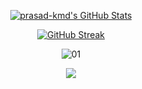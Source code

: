 <!---[![My Awesome Stats](https://awesome-github-stats.azurewebsites.net/user-stats/prasad-kmd?cardType=octocat&theme=github-dark&preferLogin=false&Ring=FFFFFF&Border=00C2DD&Title=5AACB0&Text=CADD9A)](https://git.io/awesome-stats-card) --->
<p align="center">  <a href="https://awesome-github-stats.azurewebsites.net/index.html??cardType=github&theme=github-dark&preferLogin=false&Ring=FFFFFF&Border=00C2DD&Title=5AACB0&Text=CADD9A">    <img  alt="prasad-kmd's GitHub Stats" src="https://awesome-github-stats.azurewebsites.net/user-stats/prasad-kmd?cardType=github&theme=github-dark&preferLogin=false&Ring=FFFFFF&Border=00C2DD&Title=5AACB0&Text=CADD9A" />  </a> </p>
<!--- [![GitHub Streak](https://streak-stats.demolab.com?user=prasad-kmd&theme=github-dark-blue&border_radius=10&date_format=%5BY%20%5DM%20j&background=45%2C000000A4%2C44E5EB88&border=5B808B&fire=EB5454)](https://git.io/streak-stats) --->
<p align="center"> <a href="https://git.io/streak-stats"><img src="https://streak-stats.demolab.com?user=prasad-kmd&theme=github-dark-blue&border_radius=10&date_format=%5BY%20%5DM%20j&background=45%2C000000A4%2C44E5EB88&border=5B808B&fire=EB5454" alt="GitHub Streak" /></a></p>

<p align="center"><img src="https://github-profile-trophy.vercel.app/?username=prasad-kmd&theme=onestar&no-bg=true&no-frame=true&column=4" alt="01"/></p>

<!--- ![Metrics](https://metrics.lecoq.io/prasad-kmd?template=classic&languages=1&lines=1&habits=1&projects=1&introduction=1&pagespeed=1&rss=1&base=header%2C%20activity%2C%20community%2C%20repositories%2C%20metadata&base.indepth=false&base.hireable=false&base.skip=false&languages=false&languages.limit=8&languages.threshold=0%25&languages.other=false&languages.colors=github&languages.sections=most-used&languages.indepth=false&languages.analysis.timeout=15&languages.analysis.timeout.repositories=7.5&languages.categories=markup%2C%20programming&languages.recent.categories=markup%2C%20programming&languages.recent.load=300&languages.recent.days=14&lines=false&lines.sections=base&lines.repositories.limit=4&lines.history.limit=1&lines.delay=0&habits=false&habits.from=200&habits.days=14&habits.facts=true&habits.charts=false&habits.charts.type=classic&habits.trim=false&habits.languages.limit=8&habits.languages.threshold=0%25&projects=false&projects.limit=4&projects.descriptions=false&introduction=false&introduction.title=true&pagespeed=false&pagespeed.url=https%3A%2F%2Fprasad-kmd.vercel.app&pagespeed.detailed=true&pagespeed.screenshot=true&pagespeed.pwa=true&rss=false&rss.source=https%3A%2F%2Fwww.blogger.com%2Ffeeds%2F3281517134508459306%2Fposts%2Fdefault&rss.limit=4&config.timezone=Asia%2FColombo)--->
<!---<p align="center"><img src="https://metrics.lecoq.io/prasad-kmd?template=classic&languages=1&lines=1&habits=1&projects=1&introduction=1&pagespeed=1&rss=1&base=header%2C%20activity%2C%20community%2C%20repositories%2C%20metadata&base.indepth=false&base.hireable=false&base.skip=false&languages=false&languages.limit=8&languages.threshold=0%25&languages.other=false&languages.colors=github&languages.sections=most-used&languages.indepth=false&languages.analysis.timeout=15&languages.analysis.timeout.repositories=7.5&languages.categories=markup%2C%20programming&languages.recent.categories=markup%2C%20programming&languages.recent.load=300&languages.recent.days=14&lines=false&lines.sections=base&lines.repositories.limit=4&lines.history.limit=1&lines.delay=0&habits=false&habits.from=200&habits.days=14&habits.facts=true&habits.charts=false&habits.charts.type=classic&habits.trim=false&habits.languages.limit=8&habits.languages.threshold=0%25&projects=false&projects.limit=4&projects.descriptions=false&introduction=false&introduction.title=true&pagespeed=false&pagespeed.url=https%3A%2F%2Fprasad-kmd.vercel.app&pagespeed.detailed=true&pagespeed.screenshot=true&pagespeed.pwa=true&rss=false&rss.source=https%3A%2F%2Fwww.blogger.com%2Ffeeds%2F3281517134508459306%2Fposts%2Fdefault&rss.limit=4&config.timezone=Asia%2FColombo)"/></p>--->
<p align="center"><img src="https://github-contribution-stats.vercel.app/api/?username=prasad-kmd"/></p>
<!---
- 👋 Hi, I’m @prasad-kmd
- 👀 I’m interested in Learning.
- 🌱 I’m currently learning Nothing.
- 📫 How to reach me !
--->
<!---
prasad-kmd/prasad-kmd is a ✨ special ✨ repository because its `README.md` (this file) appears on your GitHub profile.
You can click the Preview link to take a look at your changes.
--->
